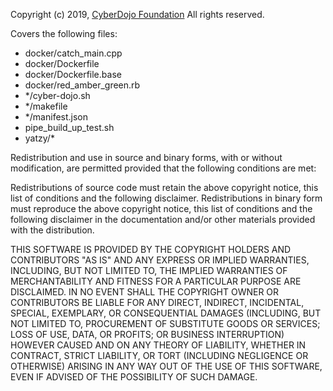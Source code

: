 Copyright (c) 2019, [CyberDojo Foundation](http://blog.cyber-dojo.org/2015/08/cyber-dojo-foundation.html)
All rights reserved.

Covers the following files:

* docker/catch_main.cpp
* docker/Dockerfile
* docker/Dockerfile.base
* docker/red_amber_green.rb
* */cyber-dojo.sh
* */makefile
* */manifest.json
* pipe_build_up_test.sh
* yatzy/*

Redistribution and use in source and binary forms, with or without
modification, are permitted provided that the following conditions are met:


Redistributions of source code must retain the above copyright notice, this
list of conditions and the following disclaimer.
Redistributions in binary form must reproduce the above copyright notice,
this list of conditions and the following disclaimer in the documentation
and/or other materials provided with the distribution.


THIS SOFTWARE IS PROVIDED BY THE COPYRIGHT HOLDERS AND CONTRIBUTORS "AS IS" AND
ANY EXPRESS OR IMPLIED WARRANTIES, INCLUDING, BUT NOT LIMITED TO, THE IMPLIED
WARRANTIES OF MERCHANTABILITY AND FITNESS FOR A PARTICULAR PURPOSE ARE
DISCLAIMED. IN NO EVENT SHALL THE COPYRIGHT OWNER OR CONTRIBUTORS BE LIABLE FOR
ANY DIRECT, INDIRECT, INCIDENTAL, SPECIAL, EXEMPLARY, OR CONSEQUENTIAL DAMAGES
(INCLUDING, BUT NOT LIMITED TO, PROCUREMENT OF SUBSTITUTE GOODS OR SERVICES;
LOSS OF USE, DATA, OR PROFITS; OR BUSINESS INTERRUPTION) HOWEVER CAUSED AND
ON ANY THEORY OF LIABILITY, WHETHER IN CONTRACT, STRICT LIABILITY, OR TORT
(INCLUDING NEGLIGENCE OR OTHERWISE) ARISING IN ANY WAY OUT OF THE USE OF THIS
SOFTWARE, EVEN IF ADVISED OF THE POSSIBILITY OF SUCH DAMAGE.
